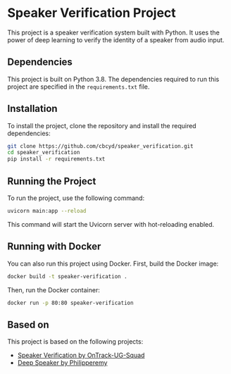 # Speaker Verification Project

This project is a speaker verification system built with Python. It uses the power of deep learning to verify the identity of a speaker from audio input.

## Dependencies

This project is built on Python 3.8. The dependencies required to run this project are specified in the `requirements.txt` file. 

## Installation

To install the project, clone the repository and install the required dependencies:

```bash
git clone https://github.com/cbcyd/speaker_verification.git
cd speaker_verification
pip install -r requirements.txt
```

## Running the Project

To run the project, use the following command:

```bash
uvicorn main:app --reload
```

This command will start the Uvicorn server with hot-reloading enabled.

## Running with Docker

You can also run this project using Docker. First, build the Docker image:

```bash
docker build -t speaker-verification .
```

Then, run the Docker container:

```bash
docker run -p 80:80 speaker-verification
```

## Based on

This project is based on the following projects:

- [Speaker Verification by OnTrack-UG-Squad](https://github.com/OnTrack-UG-Squad/speaker-verification)
- [Deep Speaker by Philipperemy](https://github.com/philipperemy/deep-speaker)
